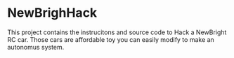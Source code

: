 # NewBrighHack
This project contains the instrucitons and source code to Hack a NewBright RC car. Those cars are affordable toy you can easily modify to make an autonomus system.

